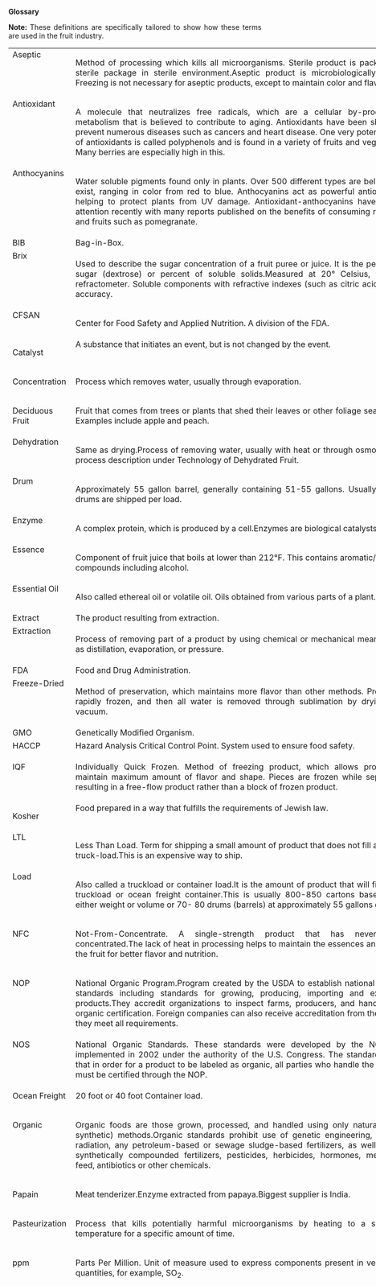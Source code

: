<p align="justify"><b>Glossary</b></p>
<div style="text-align: justify;"></div>
<p align="justify"><strong>Note: </strong> These definitions are specifically tailored to show how these terms are used in the fruit industry.</p>

<table style="text-align: justify; width: 800px; height: 2454px;" cellpadding="3" cellspacing="3">
<tbody>
<tr>
<td valign="top">
Aseptic
</td>
<td valign="top">
<p align="justify">Method of processing which kills all microorganisms. Sterile product is packed in a sterile package in sterile environment.Aseptic product is microbiologically stable. Freezing is not necessary for aseptic products, except to maintain color and flavor.</p>
</td>
</tr>
<tr>
<td valign="top">Antioxidant</td>
<td valign="top"><p align="justify">A molecule that neutralizes free radicals, which are a cellular by-product of metabolism that is believed to contribute to aging. Antioxidants have been shown to prevent numerous diseases such as cancers and heart disease. One very potent family of antioxidants is called polyphenols and is found in a variety of fruits and vegetables. Many berries are especially high in this.</p></td>
</tr>
<tr>
<td valign="top">Anthocyanins
</td>
<td valign="top"><p align="justify">Water soluble pigments found only in plants. Over 500 different types are believed to exist, ranging in color from red to blue. Anthocyanins act as powerful antioxidants, helping to protect plants from UV damage. Antioxidant-anthocyanins have gained attention recently with many reports published on the benefits of consuming red wine and fruits such as pomegranate.</p></td>
</tr>
<tr>
<td valign="top">BIB</td>
<td valign="top">Bag-in-Box.</td>
</tr>
<tr>
<td valign="top">Brix
</td>
<td valign="top">
<p align="justify">Used to describe the sugar concentration of a fruit puree or juice. It is the percent of sugar (dextrose) or percent of soluble solids.Measured at 20° Celsius, using a refractometer. Soluble components with refractive indexes (such as citric acid) affect accuracy.</p>
</td>
</tr>
<tr>
<td valign="top">CFSAN</p>
</td>
<td valign="top">
<p align="justify">Center for Food Safety and Applied Nutrition. A division of the FDA.</p>
</td>
</tr>
<tr>
<td valign="top">
<p align="justify">Catalyst</p>
</td>
<td valign="top">A substance that initiates an event, but is not changed by the event.</td>
</tr>
<tr>
<td height="25">
<p align="justify">Concentration</p>
</td>
<td  height="25">Process which removes water, usually through evaporation.</td>
</tr>
<tr>
<td valign="top">
<p align="justify">Deciduous Fruit</p>
</td>
<td valign="top">
<p align="justify">Fruit that comes from trees or plants that shed their leaves or other foliage seasonally. Examples include apple and peach.</p>
</td>
</tr>
<tr>
<td valign="top">Dehydration</td>
<td valign="top"><p align="justify">Same as drying.Process of removing water, usually with heat or through osmosis. See process description under Technology of Dehydrated Fruit.</p>
</td>
</tr>
<tr>
<td valign="top">Drum</td>
<td valign="top">
<p align="justify">Approximately 55 gallon barrel, generally containing 51-55 gallons. Usually 70-80 drums are shipped per load.</p>
</td>
</tr>
<tr>
<td valign="top">Enzyme</td>
<td valign="top">
<p align="justify">A complex protein, which is produced by a cell.Enzymes are biological catalysts.</p>
</td>
</tr>
<tr>
<td valign="top">Essence</td>
<td valign="top">
<p align="justify">Component of fruit juice that boils at lower than 212°F. This contains aromatic/fragrant compounds including alcohol.</p>
</td>
</tr>
<tr>
<td valign="top">Essential Oil</td>
<td valign="top"><p align="justify">Also called ethereal oil or volatile oil. Oils obtained from various parts of a plant.</p></td>
</tr>
<tr>
<td valign="top">Extract</td>
<td valign="top">The product resulting from extraction.</td>
</tr>
<tr>
<td valign="top">Extraction</td>
<td valign="top">
<p align="justify">Process of removing part of a product by using chemical or mechanical means, such as distillation, evaporation, or pressure.</p>
</td>
</tr>
<tr>
<td valign="top">FDA</td>
<td valign="top">Food and Drug Administration.</td>
</tr>
<tr>
<td valign="top">Freeze-Dried</td>
<td valign="top">
<p align="justify">Method of preservation, which maintains more flavor than other methods. Product is rapidly frozen, and then all water is removed through sublimation by drying in a vacuum.</p>
</td>
</tr>
<tr>
<td valign="top">GMO</td>
<td valign="top">Genetically Modified Organism.</td>
</tr>
<tr>
<td valign="top">HACCP</td>
<td valign="top">Hazard Analysis Critical Control Point. System used to ensure food safety.</td>
</tr>
<tr>
<td valign="top">
<p align="justify">IQF</p>
</td>
<td valign="top">
<p align="justify">Individually Quick Frozen. Method of freezing product, which allows product to maintain maximum amount of flavor and shape. Pieces are frozen while separated, resulting in a free-flow product rather than a block of frozen product.</p>
</td>
</tr>
<tr>
<td valign="top">
<p align="justify">Kosher</p>
</td>
<td valign="top">Food prepared in a way that fulfills the requirements of Jewish law.</td>
</tr>
<tr>
<td valign="top">LTL</td>
<td valign="top">
<p align="justify">Less Than Load. Term for shipping a small amount of product that does not fill an entire truck-load.This is an expensive way to ship.</p>
</td>
</tr>
<tr>
<td valign="top">Load</td>
<td valign="top">
<p align="justify">Also called a truckload or container load.It is the amount of product that will fit in one truckload or ocean freight container.This is usually 800-850 cartons based upon either weight or volume or 70- 80 drums (barrels) at approximately 55 gallons each.</p>
</td>
</tr>
<tr>
<td valign="top">
<p align="justify">NFC</p>
</td>
<td valign="top">
<p align="justify">Not-From-Concentrate. A single-strength product that has never been concentrated.The lack of heat in processing helps to maintain the essences and oils of the fruit for better flavor and nutrition.</p>
</td>
</tr>
<tr>
<td valign="top">
<p align="justify">NOP</p>
</td>
<td valign="top">
<p align="justify">National Organic Program.Program created by the USDA to establish national organic standards including standards for growing, producing, importing and exporting products.They accredit organizations to inspect farms, producers, and handlers for organic certification. Foreign companies can also receive accreditation from the NOP if they meet all requirements.</p>
</td>
</tr>
<tr>
<td valign="top">NOS</td>
<td valign="top">National Organic Standards. These standards were developed by the NOP and implemented in 2002 under the authority of the U.S. Congress. The standards state that in order for a product to be labeled as organic, all parties who handle the product must be certified through the NOP.</td>
</tr>
<tr>
<td valign="top">
<p align="justify">Ocean Freight</p>
</td>
<td valign="top">
<p align="justify">20 foot or 40 foot Container load.</p>
</td>
</tr>
<tr>
<td valign="top">
<p align="justify">Organic</p>
</td>
<td valign="top">
<p align="justify">Organic foods are those grown, processed, and handled using only natural (non-synthetic) methods.Organic standards prohibit use of genetic engineering, ionizing radiation, any petroleum-based or sewage sludge-based fertilizers, as well as any synthetically compounded fertilizers, pesticides, herbicides, hormones, medicated feed, antibiotics or other chemicals.</p>
</td>
</tr>
<tr>
<td valign="top">
<p align="justify">Papain</p>
</td>
<td valign="top">
<p align="justify">Meat tenderizer.Enzyme extracted from papaya.Biggest supplier is India.</p>
</td>
</tr>
<tr>
<td valign="top">
<p align="justify">Pasteurization</p>
</td>
<td valign="top">
<p align="justify">Process that kills potentially harmful microorganisms by heating to a specified temperature for a specific amount of time.</p>
</td>
</tr>
<tr>
<td valign="top">
<p align="justify">ppm</p>
</td>
<td valign="top">
<p align="justify">Parts Per Million. Unit of measure used to express components present in very small quantities, for example, SO<sub>2</sub>.</p>
</td>
</tr>
<tr>
<td valign="top">
<p align="justify">Pulp</p>
</td>
<td valign="top">Non-water-soluble substance.</td>
</tr>
<tr>
<td height="64">
<p align="justify">Reefer</p>
</td>
<td valign="top">Refrigerated container.A “chilled” reefer is usually temperature-controlled to be below 40° Fahrenheit, while a “frozen” reefer is kept below 0° Fahrenheit.</td>
</tr>
<tr>
<td valign="top">
<p align="justify">Single Strength</p>
</td>
<td valign="top">
<p align="justify">Best quality fruit juice or puree. Fresh-squeezed rather than concentrated.</p>
</td>
</tr>
<tr>
<td valign="top">
<p align="justify">SO<sub>2</sub></p>
</td>
<td valign="top">
<p align="justify">Sulfur Dioxide. Sulfiting agent used to preserve fruit. Some people, especially asthmatics, are allergic to it. FDA mandates labeling of all foods containing more than 10 ppm of sulfiting agents.</p>
</td>
</tr>
<tr>
<td valign="top">
<p align="justify">Soluble</p>
</td>
<td valign="top">Easily dissolved in a solvent.</td>
</tr>
<tr>
<td valign="top">
<p align="justify">Spray-Dried</p>
</td>
<td valign="top">
<p align="justify">Method of creating a powder by spraying its solution into extremely hot air.</p>
</td>
</tr>
<tr>
<td valign="top">
<p align="justify">Sublimation</p>
</td>
<td valign="top">
<p align="justify">Process of changing from ice to vapor without changing first to liquid.</p>
</td>
</tr>
<tr>
<td valign="top">
<p align="justify">Tropical</p>
</td>
<td valign="top">
<p align="justify">Coming from the region of earth located on either side of the equator between the Tropic of Cancer and the Tropic of Capricorn.This area has a hot and humid climate.</p>
</td>
</tr>
<tr>
<td valign="top">
<p align="justify">Tote</p>
</td>
<td valign="top">
<p align="justify">Approximately 200-325 gallon load held as one unit. This is the cheapest way to ship.</p>
</td>
</tr>
<tr>
<td valign="top">
<p align="justify">USDA</p>
</td>
<td valign="top">United States Department of Agriculture</td>
</tr>
</tbody>
</table>
